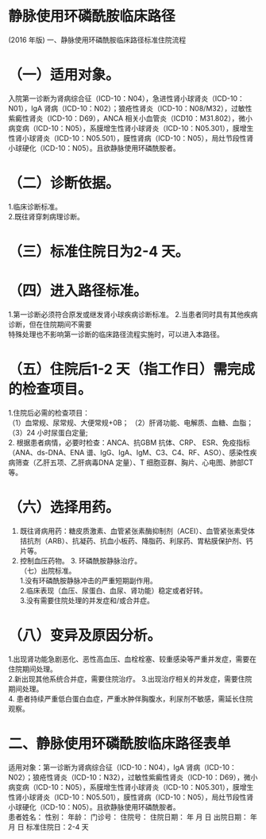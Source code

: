 # 静脉使用环磷酰胺临床路径  
(2016 年版) 一、静脉使用环磷酰胺临床路径标准住院流程  
# （一）适用对象。  
入院第一诊断为肾病综合征（ICD-10：N04），急进性肾小球肾炎（ICD-10：N01），IgA 肾病（ICD-10：N02）；狼疮性肾炎（ICD-10：N08/M32），过敏性紫癜性肾炎（ICD-10：D69），ANCA 相关小血管炎（ICD10：M31.802），微小病变病（ICD-10：N05），系膜增生性肾小球肾炎（ICD-10：N05.301），膜增生性肾小球肾炎（ICD-10：N05.501），膜性肾病（ICD-10：N05），局灶节段性肾小球硬化（ICD-10：N05）。且欲静脉使用环磷酰胺者。  
# （二）诊断依据。  
1.临床诊断标准。  
2.既往肾穿刺病理诊断。  
# （三）标准住院日为2-4 天。  
# （四）进入路径标准。  
1.第一诊断必须符合原发或继发肾小球疾病诊断标准。 2.当患者同时具有其他疾病诊断，但在住院期间不需要  
特殊处理也不影响第一诊断的临床路径流程实施时，可以进入本路径。  
# （五）住院后1-2 天（指工作日）需完成的检查项目。  
1.住院后必需的检查项目：  
（1）血常规、尿常规、大便常规$+0\mathrm{B}$； （2）肝肾功能、电解质、血糖、血脂；  
（3）24 小时尿蛋白定量;  
2. 根据患者病情，必要时检查：ANCA、抗GBM 抗体、CRP、 ESR、免疫指标（ANA、ds-DNA、ENA 谱、IgG、IgA、IgM、C3、C4、RF、ASO）、感染性疾病筛查（乙肝五项、乙肝病毒DNA 定量）、T 细胞亚群、胸片、心电图、肺部CT 等。  
# （六）选择用药。  
1. 既往肾病用药：糖皮质激素、血管紧张素酶抑制剂（ACEI）、血管紧张素受体拮抗剂（ARB）、抗凝药、抗血小板药、降脂药、利尿药、胃粘膜保护剂、钙片等。  
2. 控制血压药物。 3. 环磷酰胺静脉治疗。  
（七）出院标准。  
1.没有环磷酰胺静脉冲击的严重短期副作用。  
2.临床表现（血压、尿蛋白、血尿、肾功能）稳定或者好转。  
3.没有需要住院处理的并发症和/或合并症。  
# （八）变异及原因分析。  
1.出现肾功能急剧恶化、恶性高血压、血栓栓塞、较重感染等严重并发症，需要在住院期间处理。  
2.新出现其他系统合并症，需要住院治疗。 3.出现治疗相关的并发症，需要住院期间处理。  
4. 患者持续严重低白蛋白血症，严重水肿伴胸腹水，利尿剂不敏感，需延长住院观察。  
# 二、静脉使用环磷酰胺临床路径表单  
适用对象：第一诊断为肾病综合征（ICD-10：N04），IgA 肾病（ICD-10：N02）；狼疮性肾炎（ICD-10：N32），过敏性紫癜性肾炎（ICD-10：D69），微小病变病（ICD-10：N05），系膜增生性肾小球肾炎（ICD-10：N05.301），膜增生性肾小球肾炎（ICD-10：N05.501），膜性肾病（ICD-10：N05），局灶节段性肾小球硬化（ICD-10：N05）。且欲静脉使用环磷酰胺者。  
患者姓名：       性别：    年龄：      门诊号：        住院号：           住院日期：     年  月  日    出院日期：     年  月  日   标准住院日：2-4 天  
